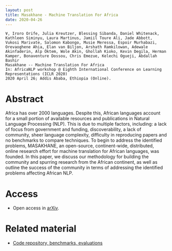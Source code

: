 ```yaml
---
layout: post
title: Masakhane - Machine Translation For Africa
date: 2020-04-26
---
```

```
∀, Iroro Orife, Julia Kreutzer, Blessing Sibanda, Daniel Whitenack, Kathleen Siminyu, Laura Martinus, Jamiil Toure Ali, Jade Abbott, Vukosi Marivate, Salomon Kabongo, Musie Meressa, Espoir Murhabazi, Orevaoghene Ahia, Elan van Biljon, Arshath Ramkilowan, Adewale Akinfaderin, Alp Öktem, Wole Akin, Ghollah Kioko, Kevin Degila, Herman Kamper, Bonaventure Dossou, Chris Emezue, Kelechi Ogueji, Abdallah Bashir
Masakhane -- Machine Translation For Africa
In: AfricaNLP workshop @ Eighth International Conference on Learning Representations (ICLR 2020) 
2020 April 26; Addis Ababa, Ethiopia (Online). 
```

# Abstract
Africa has over 2000 languages. Despite this, African languages account for a small portion of available resources and publications in Natural Language Processing (NLP). This is due to multiple factors, including: a lack of focus from government and funding, discoverability, a lack of community, sheer language complexity, difficulty in reproducing papers and no benchmarks to compare techniques. To begin to address the identified problems, MASAKHANE, an open-source, continent-wide, distributed, online research effort for machine translation for African languages, was founded. In this paper, we discuss our methodology for building the community and spurring research from the African continent, as well as outline the success of the community in terms of addressing the identified problems affecting African NLP. 

# Access

- Open access in <a href="https://arxiv.org/abs/2003.11529" target="_blank">arXiv</a>.

# Related material

- <a href="https://github.com/masakhane-io/masakhane-mt" target="_blank">Code repository, benchmarks, evaluations</a>
